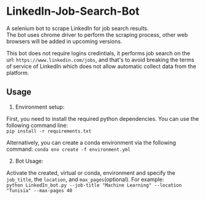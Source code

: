# LinkedIn-Job-Search-Bot

A selenium bot to scrape LinkedIn for job search results.\
The bot uses chrome driver to perform the scraping process, other web browsers will be added in upcoming versions.

This bot does not require logins credintials, it performs job search on the url: `https://www.linkedin.com/jobs`, and that's to avoid breaking the terms of service of LinkedIn which does not allow automatic collect data from the platform.

## Usage
1. Environment setup:

First, you need to install the required python dependencies. You can use the following command line:\
`pip install -r requirements.txt`

Alternatively, you can create a conda environment via the following command:
`conda env create -f environment.yml`

2. Bot Usage:

Activate the created, virtual or conda, environment and specify the `job_title`, the `location`, and `max_pages`(optional). For example:\
`python LinkedIn_bot.py --job-title "Machine Learning" --location "Tunisia" --max-pages 40`
